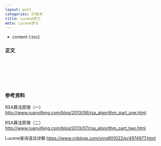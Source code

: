 ```yaml
---
layout: post
categories: IT技术
title: Lucene学习
meta: Lucene学习
---
```

* content
{:toc}

### 正文



<br/><br/><br/><br/><br/>
### 参考资料

RSA算法原理（一） <http://www.ruanyifeng.com/blog/2013/06/rsa_algorithm_part_one.html>

RSA算法原理（二） <http://www.ruanyifeng.com/blog/2013/07/rsa_algorithm_part_two.html>

Lucene查询语法详解 <https://www.cnblogs.com/xing901022/p/4974977.html>



